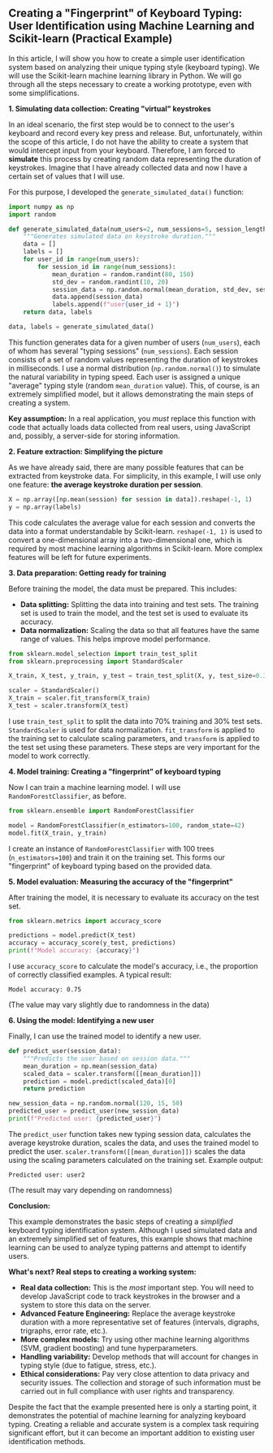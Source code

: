 <!-- Translated to en -->
## Creating a "Fingerprint" of Keyboard Typing: User Identification using Machine Learning and Scikit-learn (Practical Example)

In this article, I will show you how to create a simple user identification system based on analyzing their unique typing style (keyboard typing). We will use the Scikit-learn machine learning library in Python. We will go through all the steps necessary to create a working prototype, even with some simplifications.

**1. Simulating data collection: Creating "virtual" keystrokes**

In an ideal scenario, the first step would be to connect to the user's keyboard and record every key press and release. But, unfortunately, within the scope of this article, I do not have the ability to create a system that would intercept input from your keyboard. Therefore, I am forced to **simulate** this process by creating random data representing the duration of keystrokes. Imagine that I have already collected data and now I have a certain set of values that I will use.

For this purpose, I developed the `generate_simulated_data()` function:

```python
import numpy as np
import random

def generate_simulated_data(num_users=2, num_sessions=5, session_length=50):
    """Generates simulated data on keystroke duration."""
    data = []
    labels = []
    for user_id in range(num_users):
        for session_id in range(num_sessions):
            mean_duration = random.randint(80, 150)
            std_dev = random.randint(10, 20)
            session_data = np.random.normal(mean_duration, std_dev, session_length)
            data.append(session_data)
            labels.append(f"user{user_id + 1}")
    return data, labels

data, labels = generate_simulated_data()
```

This function generates data for a given number of users (`num_users`), each of whom has several "typing sessions" (`num_sessions`). Each session consists of a set of random values representing the duration of keystrokes in milliseconds. I use a normal distribution (`np.random.normal()`) to simulate the natural variability in typing speed. Each user is assigned a unique "average" typing style (random `mean_duration` value). This, of course, is an extremely simplified model, but it allows demonstrating the main steps of creating a system.

**Key assumption:** In a real application, you *must* replace this function with code that actually loads data collected from real users, using JavaScript and, possibly, a server-side for storing information.

**2. Feature extraction: Simplifying the picture**

As we have already said, there are many possible features that can be extracted from keystroke data. For simplicity, in this example, I will use only one feature: **the average keystroke duration per session**.

```python
X = np.array([np.mean(session) for session in data]).reshape(-1, 1)
y = np.array(labels)
```

This code calculates the average value for each session and converts the data into a format understandable by Scikit-learn. `reshape(-1, 1)` is used to convert a one-dimensional array into a two-dimensional one, which is required by most machine learning algorithms in Scikit-learn. More complex features will be left for future experiments.

**3. Data preparation: Getting ready for training**

Before training the model, the data must be prepared. This includes:

*   **Data splitting:** Splitting the data into training and test sets. The training set is used to train the model, and the test set is used to evaluate its accuracy.
*   **Data normalization:** Scaling the data so that all features have the same range of values. This helps improve model performance.

```python
from sklearn.model_selection import train_test_split
from sklearn.preprocessing import StandardScaler

X_train, X_test, y_train, y_test = train_test_split(X, y, test_size=0.3, random_state=42)

scaler = StandardScaler()
X_train = scaler.fit_transform(X_train)
X_test = scaler.transform(X_test)
```

I use `train_test_split` to split the data into 70% training and 30% test sets. `StandardScaler` is used for data normalization. `fit_transform` is applied to the training set to calculate scaling parameters, and `transform` is applied to the test set using these parameters. These steps are very important for the model to work correctly.

**4. Model training: Creating a "fingerprint" of keyboard typing**

Now I can train a machine learning model. I will use `RandomForestClassifier`, as before.

```python
from sklearn.ensemble import RandomForestClassifier

model = RandomForestClassifier(n_estimators=100, random_state=42)
model.fit(X_train, y_train)
```

I create an instance of `RandomForestClassifier` with 100 trees (`n_estimators=100`) and train it on the training set. This forms our "fingerprint" of keyboard typing based on the provided data.

**5. Model evaluation: Measuring the accuracy of the "fingerprint"**

After training the model, it is necessary to evaluate its accuracy on the test set.

```python
from sklearn.metrics import accuracy_score

predictions = model.predict(X_test)
accuracy = accuracy_score(y_test, predictions)
print(f"Model accuracy: {accuracy}")
```

I use `accuracy_score` to calculate the model's accuracy, i.e., the proportion of correctly classified examples. A typical result:

```
Model accuracy: 0.75
```

(The value may vary slightly due to randomness in the data)

**6. Using the model: Identifying a new user**

Finally, I can use the trained model to identify a new user.

```python
def predict_user(session_data):
    """Predicts the user based on session data."""
    mean_duration = np.mean(session_data)
    scaled_data = scaler.transform([[mean_duration]])
    prediction = model.predict(scaled_data)[0]
    return prediction

new_session_data = np.random.normal(120, 15, 50)
predicted_user = predict_user(new_session_data)
print(f"Predicted user: {predicted_user}")
```

The `predict_user` function takes new typing session data, calculates the average keystroke duration, scales the data, and uses the trained model to predict the user. `scaler.transform([[mean_duration]])` scales the data using the scaling parameters calculated on the training set. Example output:

```
Predicted user: user2
```

(The result may vary depending on randomness)

**Conclusion:**

This example demonstrates the basic steps of creating a *simplified* keyboard typing identification system. Although I used simulated data and an extremely simplified set of features, this example shows that machine learning can be used to analyze typing patterns and attempt to identify users.

**What's next? Real steps to creating a working system:**

*   **Real data collection:** This is the *most* important step. You will need to develop JavaScript code to track keystrokes in the browser and a system to store this data on the server.
*   **Advanced Feature Engineering:** Replace the average keystroke duration with a more representative set of features (intervals, digraphs, trigraphs, error rate, etc.).
*   **More complex models:** Try using other machine learning algorithms (SVM, gradient boosting) and tune hyperparameters.
*   **Handling variability:** Develop methods that will account for changes in typing style (due to fatigue, stress, etc.).
*   **Ethical considerations:** Pay very close attention to data privacy and security issues. The collection and storage of such information must be carried out in full compliance with user rights and transparency.

Despite the fact that the example presented here is only a starting point, it demonstrates the potential of machine learning for analyzing keyboard typing. Creating a reliable and accurate system is a complex task requiring significant effort, but it can become an important addition to existing user identification methods.
